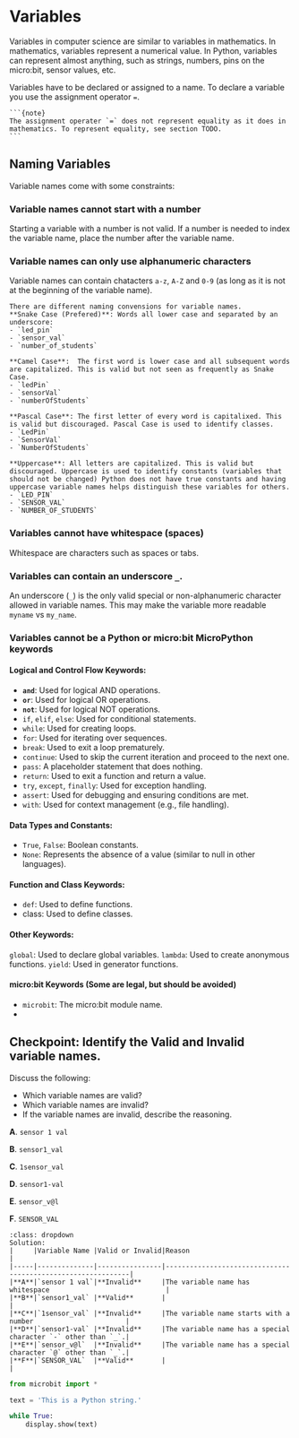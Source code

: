 # Variables

Variables in computer science are similar to variables in mathematics. In mathematics, variables represent a numerical value. In Python, variables can represent almost anything, such as strings, numbers, pins on the micro:bit, sensor values, etc.

Variables have to be declared or assigned to a name. To declare a variable you use the assignment operator `=`.

````
```{note}
The assignment operater `=` does not represent equality as it does in mathematics. To represent equality, see section TODO.
```
````

 ## Naming Variables

Variable names come with some constraints:

### Variable names cannot start with a number
Starting a variable with a number is not valid. If a number is needed to index the variable name, place the number after the variable name.

### Variable names can only use alphanumeric characters
Variable names can contain chatacters `a-z`, `A-Z` and `0-9` (as long as it is not at the beginning of the variable name).

```{note}
There are different naming convensions for variable names. 
**Snake Case (Prefered)**: Words all lower case and separated by an underscore:
- `led_pin`
- `sensor_val`
- `number_of_students`

**Camel Case**:  The first word is lower case and all subsequent words are capitalized. This is valid but not seen as frequently as Snake Case. 
- `ledPin`
- `sensorVal`
- `numberOfStudents`

**Pascal Case**: The first letter of every word is capitalixed. This is valid but discouraged. Pascal Case is used to identify classes.
- `LedPin`
- `SensorVal`
- `NumberOfStudents`

**Uppercase**: All letters are capitalized. This is valid but discouraged. Uppercase is used to identify constants (variables that should not be changed) Python does not have true constants and having uppercase variable names helps distinguish these variables for others.
- `LED_PIN`
- `SENSOR_VAL`
- `NUMBER_OF_STUDENTS`
```

### Variables cannot have whitespace (spaces)
Whitespace are characters such as spaces or tabs.


### Variables can contain an underscore `_`. 
An underscore (`_`) is the only valid special or non-alphanumeric character allowed in variable names. This may make the variable more readable `myname` vs `my_name`.



### Variables cannot be a Python or micro:bit MicroPython keywords

#### Logical and Control Flow Keywords:
- **`and`**: Used for logical AND operations.
- **`or`**: Used for logical OR operations.
- **`not`**: Used for logical NOT operations.
- `if`, `elif`, `else`: Used for conditional statements.
- `while`: Used for creating loops.
- `for`: Used for iterating over sequences.
- `break`: Used to exit a loop prematurely.
- `continue`: Used to skip the current iteration and proceed to the next one.
- `pass`: A placeholder statement that does nothing.
- `return`: Used to exit a function and return a value.
- `try`, `except`, `finally`: Used for exception handling.
- `assert`: Used for debugging and ensuring conditions are met.
- `with`: Used for context management (e.g., file handling).
#### Data Types and Constants:
- `True`, `False`: Boolean constants.
- `None`: Represents the absence of a value (similar to null in other languages).
#### Function and Class Keywords:
- `def`: Used to define functions.
- class: Used to define classes.
#### Other Keywords:
`global`: Used to declare global variables.
`lambda`: Used to create anonymous functions.
`yield`: Used in generator functions.
#### micro:bit Keywords (Some are legal, but should be avoided)
- `microbit`: The micro:bit module name.
- 



## Checkpoint: Identify the Valid and Invalid variable names.

Discuss the following:
- Which variable names are valid?
- Which variable names are invalid? 
- If the variable names are invalid, describe the reasoning.

**A**. `sensor 1 val`

**B**. `sensor1_val`

**C**. `1sensor_val`

**D**. `sensor1-val`

**E**. `sensor_v@l`

**F**. `SENSOR_VAL`

```{admonition} Click here to reveal the solutions.
:class: dropdown
Solution:
|     |Variable Name |Valid or Invalid|Reason                                                       |
|-----|--------------|----------------|-------------------------------------------------------------|
|**A**|`sensor 1 val`|**Invalid**     |The variable name has whitespace                             |
|**B**|`sensor1_val` |**Valid**       |                                                             |
|**C**|`1sensor_val` |**Invalid**     |The variable name starts with a number                       |
|**D**|`sensor1-val` |**Invalid**     |The variable name has a special character `-` other than `_`.|
|**E**|`sensor_v@l`  |**Invalid**     |The variable name has a special character `@` other than `_`.|
|**F**|`SENSOR_VAL`  |**Valid**       |                                                             |

```


```python
from microbit import *

text = 'This is a Python string.'

while True:
    display.show(text)
```